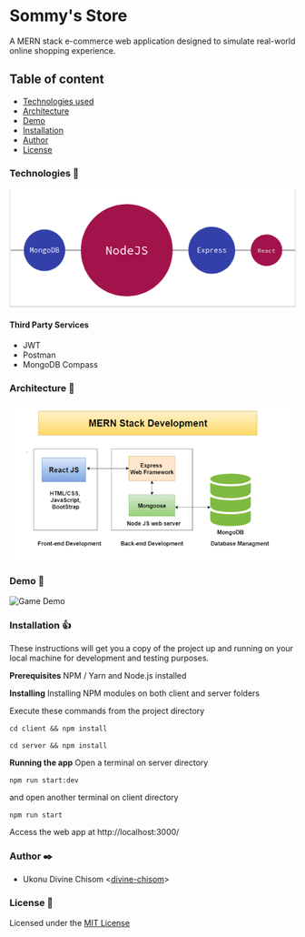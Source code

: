 # Sommy's Store
A MERN stack e-commerce web application designed to simulate real-world online shopping experience.

## Table of content
* [Technologies used](#technologies-speech_balloon)
* [Architecture](#architecture-couple)
* [Demo](#demo-running)
* [Installation](#installation)
* [Author](#author-black_nib)
* [License](#license-pray)

### Technologies :speech_balloon:
![Technologies](README_assets/technologies.png)
#### Third Party Services 
* JWT
* Postman
* MongoDB Compass


### Architecture :couple:
![Architecture](README_assets/architecture.png)

### Demo :running:
![Game Demo](README_assets/demo.gif)

### Installation :thumbsup:
These instructions will get you a copy of the project up and running on your local machine for development and testing purposes.

**Prerequisites**
NPM / Yarn and Node.js installed

**Installing**
Installing NPM modules on both client and server folders

Execute these commands from the project directory
```
cd client && npm install
```
```
cd server && npm install
```
**Running the app**
Open a terminal on server directory
```
npm run start:dev
```
and open another terminal on client directory
```
npm run start
```
Access the web app at http://localhost:3000/

### Author :black_nib:

* Ukonu Divine Chisom <[divine-chisom](https://github.com/divine-chisom)>

### License :pray:
Licensed under the [MIT License](LICENSE)